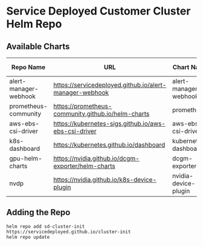 # Service Deployed Customer Cluster Helm Repo

## Available Charts

| Repo Name | URL | Chart Name | Chart Version |
|-----------|-----|------------|---------------|
| alert-manager-webhook | https://servicedeployed.github.io/alert-manager-webhook | alert-manager-webhook | 1.0.5 |
| prometheus-community | https://prometheus-community.github.io/helm-charts | prometheus | 20.0.0 |
| aws-ebs-csi-driver | https://kubernetes-sigs.github.io/aws-ebs-csi-driver | aws-ebs-csi-driver | 2.17.2 |
| k8s-dashboard | https://kubernetes.github.io/dashboard | kubernetes-dashboard | 6.0.6 |
| gpu-helm-charts | https://nvidia.github.io/dcgm-exporter/helm-charts | dcgm-exporter | 3.1.3 |
| nvdp | https://nvidia.github.io/k8s-device-plugin | nvidia-device-plugin | 0.13.0 |

## Adding the Repo

```shell
helm repo add sd-cluster-init https://servicedeployed.github.io/cluster-init
helm repo update
```
